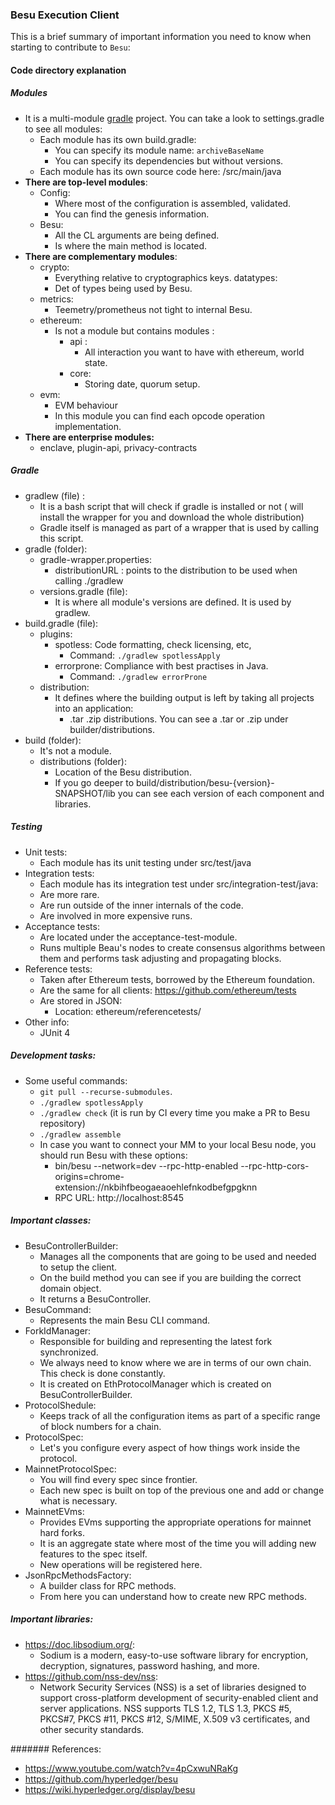 ### Besu Execution Client
This is a brief summary of important information you need to know when starting to contribute to `Besu`:
#### Code directory explanation

##### Modules
+  It is a multi-module [gradle](https://gradle.org/) project. You can take a look to settings.gradle to see all modules:
    + Each module has its own build.gradle:
		+ You can specify its module name: `archiveBaseName`
		+ You can specify its dependencies but without versions.
	+ Each module has its own source code here: /src/main/java
+ **There are top-level modules**:
	+ Config:
		+ Where most of the configuration is assembled, validated.
		+ You can find the genesis information.
	+ Besu:
		+ All the CL arguments are being defined.
		+ Is where the main method is located.
+ **There are complementary modules**:
	+ crypto:
		+ Everything relative to cryptographics keys.
		datatypes:
		+ Det of types being used by Besu.
	+ metrics:
		+ Teemetry/prometheus not tight to internal Besu.
	+ ethereum:
		+ Is not a module but contains modules :
			+ api :
				+ All interaction you want to have with ethereum, world state.
			+ core: 
				+ Storing date, quorum setup.
	+ evm:
		+ EVM behaviour
		+ In this module you can find each opcode operation implementation.
+ **There are enterprise modules:** 
	+ enclave, plugin-api, privacy-contracts

##### Gradle
+ gradlew (file) :
	+ It is a bash script that will check if gradle is installed or not ( will install the wrapper for you and download the whole distribution)
	+ Gradle itself is managed as part of a wrapper that is used by calling this script.
+ gradle (folder):
	+ gradle-wrapper.properties:
		+ distributionURL : points to the distribution to be used when calling ./gradlew
	+ versions.gradle (file):
		+ It is where all module's versions are defined. It is used by gradlew.
+ build.gradle (file):
	+ plugins:
		+ spotless: Code formatting, check licensing, etc,
			+ Command:  `./gradlew spotlessApply`
		+ errorprone:  Compliance with best practises in Java.
			+ Command:  `./gradlew errorProne`
	+ distribution:
		+ It defines where the building output is left by taking all projects into an application:
			+ .tar .zip distributions. You can see a .tar or .zip under builder/distributions.
+ build (folder):
	+ It's not a module.
	+ distributions (folder):
		+ Location of the Besu distribution.
		+ If you go deeper to build/distribution/besu-{version}-SNAPSHOT/lib you can see each version of each component and libraries.

##### Testing
+ Unit tests:
	+ Each module has its unit testing under src/test/java
+ Integration tests:
	+ Each module has its integration test under src/integration-test/java:
	+ Are more rare.
	+ Are run outside of the inner internals of the code.
	+ Are involved in more expensive runs.
+ Acceptance tests:
	+ Are located under the acceptance-test-module.
	+ Runs multiple Beau's nodes to create consensus algorithms between them and performs task adjusting and propagating blocks.
+ Reference tests:
	+ Taken after Ethereum tests, borrowed by the Ethereum foundation.
	+ Are the same for all clients: https://github.com/ethereum/tests
	+ Are stored in JSON:
		+ Location: ethereum/referencetests/
+ Other info:
	+ JUnit 4


#####  Development tasks:
+ Some useful commands:
	+ `git pull --recurse-submodules`.
	+ `./gradlew spotlessApply`
	+ `./gradlew check` (it is run by CI every time you make a PR to Besu repository)
	+  `./gradlew assemble`
	+  In case you want to connect your MM to your local Besu node, you should run Besu with these options:
		+ bin/besu --network=dev --rpc-http-enabled --rpc-http-cors-origins=chrome-extension://nkbihfbeogaeaoehlefnkodbefgpgknn
		+ RPC URL: http://localhost:8545


#####  Important classes:
+ BesuControllerBuilder:
	+ Manages all the components that are going to be used and needed to setup the client.
	+ On the build method you can see if you are building the correct domain object.
	+ It returns a BesuController.
+ BesuCommand:
	+ Represents the main Besu CLI command.
+ ForkIdManager:
    + Responsible for building and representing the latest fork synchronized.
	+ We always need to know where we are in terms of our own chain. This check is done constantly.
	+ It is created on EthProtocolManager which is created on BesuControllerBuilder. 
+ ProtocolShedule:
	+ Keeps track of all the configuration items as part of a specific range of block numbers for a chain.
+ ProtocolSpec:
	+ Let's you configure every aspect of how things work inside the protocol.
+ MainnetProtocolSpec:
	+ You will find every spec since frontier.
	+ Each new spec is built on top of the previous one and add or change what is necessary.
+ MainnetEVms:
	+ Provides EVms supporting the appropriate operations for mainnet hard forks.
	+ It is an aggregate state where most of the time you will adding new features to the spec itself.
	+ New operations will be registered here.
+ JsonRpcMethodsFactory:
	+ A builder class for RPC methods.
	+ From here you can understand how to create new RPC methods.


##### Important libraries:
+ https://doc.libsodium.org/:
	+ Sodium is a modern, easy-to-use software library for encryption, decryption, signatures, password hashing, and more.
+ https://github.com/nss-dev/nss:
	+ Network Security Services (NSS) is a set of libraries designed to support cross-platform development of security-enabled client and server applications. NSS supports TLS 1.2, TLS 1.3, PKCS #5, PKCS#7, PKCS #11, PKCS #12, S/MIME, X.509 v3 certificates, and other security standards.

####### References:
+ https://www.youtube.com/watch?v=4pCxwuNRaKg
+ https://github.com/hyperledger/besu
+ https://wiki.hyperledger.org/display/besu